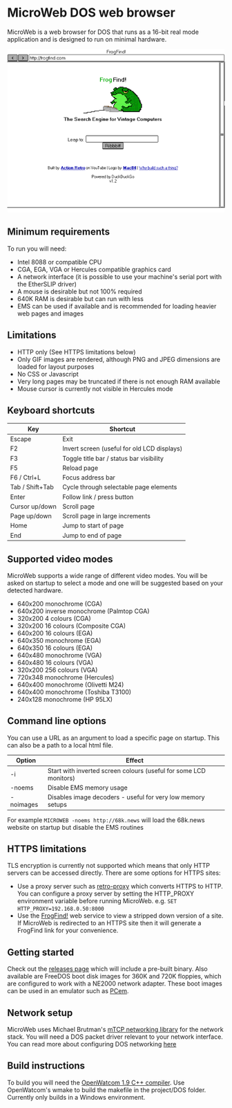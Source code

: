 # MicroWeb DOS web browser
MicroWeb is a web browser for DOS that runs as a 16-bit real mode application and is designed to run on minimal hardware.

![Screenshot](screenshot.gif)

## Minimum requirements
To run you will need:
* Intel 8088 or compatible CPU
* CGA, EGA, VGA or Hercules compatible graphics card
* A network interface (it is possible to use your machine's serial port with the EtherSLIP driver)
* A mouse is desirable but not 100% required
* 640K RAM is desirable but can run with less
* EMS can be used if available and is recommended for loading heavier web pages and images

## Limitations
* HTTP only (See HTTPS limitations below)
* Only GIF images are rendered, although PNG and JPEG dimensions are loaded for layout purposes
* No CSS or Javascript
* Very long pages may be truncated if there is not enough RAM available
* Mouse cursor is currently not visible in Hercules mode

## Keyboard shortcuts
| Key				| Shortcut                                        |
|-------------------|-------------------------------------------------|
| Escape            | Exit                                            |
| F2                | Invert screen (useful for old LCD displays)     |
| F3                | Toggle title bar / status bar visibility        |
| F5                | Reload page                                     |
| F6 / Ctrl+L       | Focus address bar                               |
| Tab / Shift+Tab   | Cycle through selectable page elements          |
| Enter             | Follow link / press button                      |
| Cursor up/down    | Scroll page                                     |
| Page up/down      | Scroll page in large increments                 |
| Home              | Jump to start of page                           |
| End               | Jump to end of page                             |

## Supported video modes
MicroWeb supports a wide range of different video modes. You will be asked on startup to select a mode and one will be suggested based on your detected hardware.
* 640x200 monochrome (CGA)				
* 640x200 inverse monochrome (Palmtop CGA)
* 320x200 4 colours (CGA)
* 320x200 16 colours (Composite CGA)
* 640x200 16 colours (EGA)		
* 640x350 monochrome (EGA)				
* 640x350 16 colours (EGA)				
* 640x480 monochrome (VGA)				
* 640x480 16 colours (VGA)				
* 320x200 256 colours (VGA)				
* 720x348 monochrome (Hercules)		
* 640x400 monochrome (Olivetti M24)
* 640x400 monochrome (Toshiba T3100)
* 240x128 monochrome (HP 95LX)		

## Command line options
You can use a URL as an argument to load a specific page on startup. This can also be a path to a local html file. 

| Option    | Effect
|-----------|-------
| -i        | Start with inverted screen colours (useful for some LCD monitors)
| -noems    | Disable EMS memory usage
| -noimages | Disables image decoders - useful for very low memory setups
 
For example `MICROWEB -noems http://68k.news` will load the 68k.news website on startup but disable the EMS routines

## HTTPS limitations
TLS encryption is currently not supported which means that only HTTP servers can be accessed directly. There are some options for HTTPS sites:
* Use a proxy server such as [retro-proxy](https://github.com/DrKylstein/retro-proxy) which converts HTTPS to HTTP. You can configure a proxy server by setting the HTTP_PROXY environment variable before running MicroWeb. e.g. `SET HTTP_PROXY=192.168.0.50:8000`
* Use the [FrogFind!](http://www.frogfind.com) web service to view a stripped down version of a site. If MicroWeb is redirected to an HTTPS site then it will generate a FrogFind link for your convenience.

## Getting started
Check out the [releases page](https://github.com/jhhoward/MicroWeb/releases) which will include a pre-built binary. Also available are FreeDOS boot disk images for 360K and 720K floppies, which are configured to work with a NE2000 network adapter. These boot images can be used in an emulator such as [PCem](https://pcem-emulator.co.uk/).

## Network setup
MicroWeb uses Michael Brutman's [mTCP networking library](http://www.brutmanlabs.org/mTCP/) for the network stack. You will need a DOS packet driver relevant to your network interface. You can read more about configuring DOS networking [here](http://brutmanlabs.org/Dos_Networking/dos_networking.html)

## Build instructions
To build you will need the [OpenWatcom 1.9 C++ compiler](https://sourceforge.net/projects/openwatcom/files/open-watcom-1.9/). 
Use OpenWatcom's wmake to build the makefile in the project/DOS folder. Currently only builds in a Windows environment.


